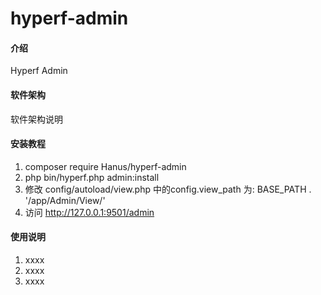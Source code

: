 # hyperf-admin

#### 介绍
Hyperf Admin

#### 软件架构
软件架构说明


#### 安装教程

1.  composer require Hanus/hyperf-admin
2.  php bin/hyperf.php admin:install
3.  修改 config/autoload/view.php 中的config.view_path 为: BASE_PATH . '/app/Admin/View/'
4.  访问 http://127.0.0.1:9501/admin

#### 使用说明

1.  xxxx
2.  xxxx
3.  xxxx


